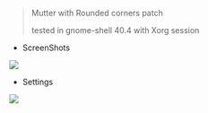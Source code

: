 > Mutter with Rounded corners patch
>
> tested in gnome-shell 40.4 with Xorg session



- ScreenShots

![](https://s3.bmp.ovh/imgs/2021/08/868f3c09b0555f34.png)

- Settings

![](https://s3.bmp.ovh/imgs/2021/09/47cc305d9f18342e.png)



